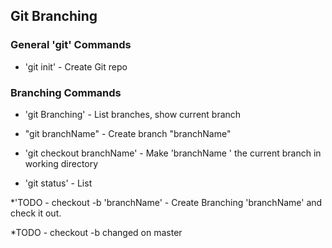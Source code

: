## Git Branching

### General 'git' Commands

* 'git init' - Create Git repo

### Branching Commands

* 'git Branching' - List branches, show current branch

* "git branchName" - Create branch "branchName"

* 'git checkout branchName' - Make 'branchName ' the current branch in working directory

* 'git status' - List

*'TODO - checkout -b 'branchName' - Create Branching
'branchName' and check it out.

*TODO - checkout -b changed on master
